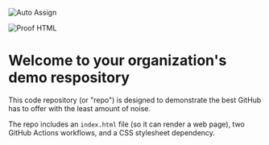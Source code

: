 ![Auto Assign](https://github.com/VyasaAi/demo-repository/actions/workflows/auto-assign.yml/badge.svg)

![Proof HTML](https://github.com/VyasaAi/demo-repository/actions/workflows/proof-html.yml/badge.svg)

# Welcome to your organization's demo respository
This code repository (or "repo") is designed to demonstrate the best GitHub has to offer with the least amount of noise.

The repo includes an `index.html` file (so it can render a web page), two GitHub Actions workflows, and a CSS stylesheet dependency.
